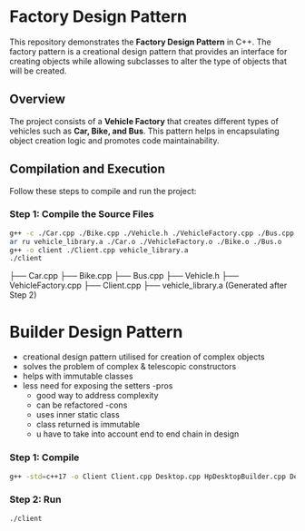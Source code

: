# Factory Design Pattern

This repository demonstrates the **Factory Design Pattern** in C++. The factory pattern is a creational design pattern that provides an interface for creating objects while allowing subclasses to alter the type of objects that will be created.

## Overview

The project consists of a **Vehicle Factory** that creates different types of vehicles such as **Car, Bike, and Bus**. This pattern helps in encapsulating object creation logic and promotes code maintainability.

## Compilation and Execution

Follow these steps to compile and run the project:

### Step 1: Compile the Source Files
```sh
g++ -c ./Car.cpp ./Bike.cpp ./Vehicle.h ./VehicleFactory.cpp ./Bus.cpp
ar ru vehicle_library.a ./Car.o ./VehicleFactory.o ./Bike.o ./Bus.o
g++ -o client ./Client.cpp vehicle_library.a
./client
```

├── Car.cpp
├── Bike.cpp
├── Bus.cpp
├── Vehicle.h
├── VehicleFactory.cpp
├── Client.cpp
├── vehicle_library.a (Generated after Step 2)

# Builder Design Pattern
- creational design pattern utilised for creation of complex objects
- solves the problem of complex & telescopic constructors
- helps with immutable classes
- less need for exposing the setters
-pros
    - good way to address complexity
    - can be refactored
-cons
    - uses inner static class
    - class returned is immutable
    - u have to take into account end to end chain in design

### Step 1: Compile
```sh
g++ -std=c++17 -o Client Client.cpp Desktop.cpp HpDesktopBuilder.cpp DellDesktopBuilder.cpp
```
### Step 2: Run
```sh
./client
```
